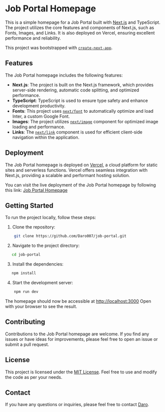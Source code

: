 # Job Portal Homepage

This is a simple homepage for a Job Portal built with [Next.js](https://nextjs.org/) and TypeScript. The project utilizes the core features and components of Next.js, such as Fonts, Images, and Links. It is also deployed on Vercel, ensuring excellent performance and reliability.

This project was bootstrapped with [`create-next-app`](https://github.com/vercel/next.js/tree/canary/packages/create-next-app).

## Features

The Job Portal homepage includes the following features:

- **Next.js**: The project is built on the Next.js framework, which provides server-side rendering, automatic code splitting, and optimized performance.
- **TypeScript**: TypeScript is used to ensure type safety and enhance development productivity.
- **Fonts**: This project uses [`next/font`](https://nextjs.org/docs/pages/api-reference/components/font) to automatically optimize and load Inter, a custom Google Font.
- **Images**: The project utilizes [`next/image`](https://nextjs.org/docs/pages/api-reference/components/image) component for optimized image loading and performance.
- **Links**: The [`next/link`](https://nextjs.org/docs/pages/api-reference/components/link) component is used for efficient client-side navigation within the application.

## Deployment

The Job Portal homepage is deployed on [Vercel](https://vercel.com/), a cloud platform for static sites and serverless functions. Vercel offers seamless integration with Next.js, providing a scalable and performant hosting solution.

You can visit the live deployment of the Job Portal homepage by following this link: [Job Portal Homepage](https://your-vercel-url)

## Getting Started

To run the project locally, follow these steps:

1. Clone the repository:
```bash
    git clone https://github.com/Daro007/job-portal.git
```

2. Navigate to the project directory:
```bash
   cd job-portal
```

3. Install the dependencies:

```bash
   npm install
```
4. Start the development server:
```bash
    npm run dev
```

The homepage should now be accessible at [http://localhost:3000](http://localhost:3000)
Open  with your browser to see the result.


## Contributing
Contributions to the Job Portal homepage are welcome. If you find any issues or have ideas for improvements, please feel free to open an issue or submit a pull request.

## License

This project is licensed under the [MIT License](LICENSE). Feel free to use and modify the code as per your needs.

## Contact

If you have any questions or inquiries, please feel free to contact [Daro](https://github.com/Daro007).